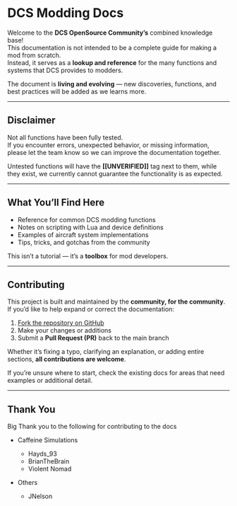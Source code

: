 # DCS Modding Docs

Welcome to the **DCS OpenSource Community’s** combined knowledge base!  
This documentation is not intended to be a complete guide for making a mod from scratch.  
Instead, it serves as a **lookup and reference** for the many functions and systems that DCS provides to modders.  

The document is **living and evolving** — new discoveries, functions, and best practices will be added as we learns more.  

---

## Disclaimer
Not all functions have been fully tested.  
If you encounter errors, unexpected behavior, or missing information, please let the team know so we can improve the documentation together.

Untested functions will have the **[[UNVERIFIED]]** tag next to them, while they exist, we currently cannot guarantee the functionality is as expected.

---

## What You’ll Find Here
- Reference for common DCS modding functions  
- Notes on scripting with Lua and device definitions  
- Examples of aircraft system implementations  
- Tips, tricks, and gotchas from the community  

This isn’t a tutorial — it’s a **toolbox** for mod developers.

---

## Contributing
This project is built and maintained by the **community, for the community**.  
If you’d like to help expand or correct the documentation:

1. [Fork the repository on GitHub](https://github.com/DCS-OpenSource/dcs-opensource-modding-guide)
2. Make your changes or additions  
3. Submit a **Pull Request (PR)** back to the main branch  

Whether it’s fixing a typo, clarifying an explanation, or adding entire sections, **all contributions are welcome**.

If you’re unsure where to start, check the existing docs for areas that need examples or additional detail.

---

## Thank You
Big Thank you to the following for contributing to the docs

* Caffeine Simulations
    * Hayds_93
    * BrianTheBrain
    * Violent Nomad

* Others
    * JNelson